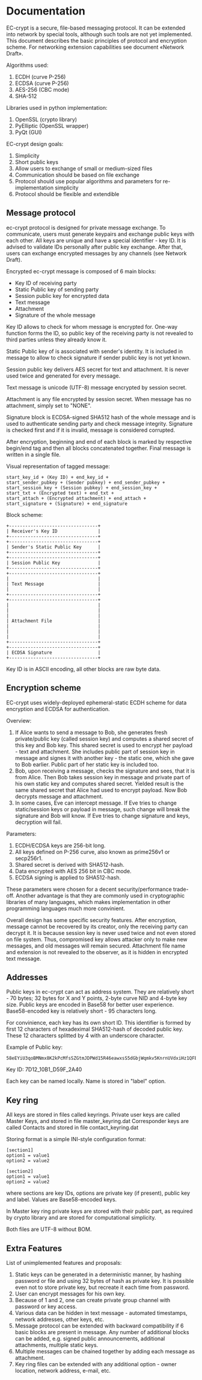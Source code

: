# Documentation


EC-crypt is a secure, file-based messaging protocol. It can be extended into network by special tools, although such tools are not yet implemented. This document describes the basic principles of protocol and encryption scheme. For networking extension capabilities see document «Network Draft».  

Algorithms used:

1. ECDH (curve P-256) 
2. ECDSA (curve P-256)
3. AES-256 (CBC mode)
4. SHA-512

Libraries used in python implementation:

1. OpenSSL (crypto library)
2. PyElliptic (OpenSSL wrapper)
3. PyQt (GUI)

EC-crypt design goals: 

1. Simplicity
2. Short public keys
3. Allow users to exchange of small or medium-sized files
4. Communication should be based on file exchange
5. Protocol should use popular algorithms and parameters for re-implementation simplicity
6. Protocol should be flexible and extendible


## Message protocol


ec-crypt protocol is designed for private message exchange. To communicate, users must generate keypairs and exchange public keys with each other. All keys are unique and have a special identifier - key ID. It is advised to validate IDs personally after public key exchange. After that, users can exchange encrypted messages by any channels (see Network Draft). 

Encrypted ec-crypt message is composed of 6 main blocks: 

* Key ID of receiving party
* Static Public key of sending party
* Session public key for encrypted data
* Text message
* Attachment
* Signature of the whole message


Key ID allows to check for whom message is encrypted for. One-way function forms the ID, so public key of the receiving party is not revealed to third parties unless they already know it.

Static Public key of is associated with sender's identity. It is included in message to allow to check signature if sender public key is not yet known.

Session public key delivers AES secret for text and attachment. It is never used twice and generated for every message.

Text message is unicode (UTF-8) message encrypted by session secret. 

Attachment is any file encrypted by session secret. When message has no attachment, simply set to "NONE".

Signature block is ECDSA-signed SHA512 hash of the whole message and is used to authenticate sending party and check message integrity. Signature is checked first and if it is invalid, message is considered corrupted. 

After encryption, beginning and end of each block  is marked by respective begin/end tag and then all blocks concatenated together. Final message is written in a single file. 

Visual representation of tagged message:

    start_key_id + (Key ID) + end_key_id +  
    start_sender_pubkey + (Sender pubkey) + end_sender_pubkey + 
    start_session_key + (Session pubkey) + end_session_key + 
    start_txt + (Encrypted text) + end_txt + 
    start_attach + (Encrypted attachment) + end_attach + 
    start_signature + (Signature) + end_signature

Block scheme: 

    +---------------------------------+
    | Receiver's Key ID               |
    +---------------------------------+
    +---------------------------------+
    | Sender's Static Public Key      |
    +---------------------------------+
    +---------------------------------+
    | Session Public Key              |
    +---------------------------------+
    +---------------------------------+
    |                                 |
    | Text Message                    |
    |                                 |
    +---------------------------------+
    +---------------------------------+
    |                                 |
    |                                 |
    |                                 |
    | Attachment File                 |
    |                                 |
    |                                 |
    |                                 |
    +---------------------------------+
    +---------------------------------+
    | ECDSA Signature                 |
    +---------------------------------+

Key ID is in ASCII encoding, all other blocks are raw byte data. 


## Encryption scheme

EC-crypt uses widely-deployed ephemeral-static ECDH scheme for data encryption and ECDSA for authentication. 

Overview:

1. If Alice wants to send a message to Bob, she generates fresh private/public key (called session key) and computes a shared secret of this key and Bob key. This shared secret is used to encrypt her payload - text and attachment. She includes public part of session key in message and signes it with another key - the static one, which she gave to Bob earlier. Public part of her static key is included too. 
2. Bob, upon receiving a message, checks the signature and sees, that it is from Alice. Then Bob takes session key in message and private part of his own static key and computes shared secret. Yielded result is the same shared secret that Alice had used to encrypt payload. Now Bob decrypts message and attachment. 
3. In some cases, Eve can intercept message. If Eve tries to change static/session keys or payload in message, such change will break the signature and Bob will know. If Eve tries to change signature and keys, decryption will fail. 

Parameters: 

1. ECDH/ECDSA keys are 256-bit long. 
2. All keys defined on P-256 curve, also known as prime256v1 or secp256r1.
3. Shared secret is derived with SHA512-hash.
4. Data encrypted with AES 256 bit in CBC mode.
5. ECDSA signing is applied to SHA512-hash.

These parameters were chosen for a decent security/performance trade-off. Another advantage  is that they are commonly used in cryptographic libraries of many languages, which makes implementation in other programming languages much more convinient. 

Overall design has some specific security features. After encryption, message cannot be recovered by its creator, only the receiving party can decrypt it. It is because session key is never used twice and not even stored on file system. Thus, compromised key allows attacker only to make new messages, and old messages will remain secured. Attachment file name and extension is not revealed to the observer, as it is hidden in encrypted text message. 


## Addresses


Public keys in ec-crypt can act as address system. They are relatively short - 70 bytes; 32 bytes for X and Y points, 2-byte curve NID and 4-byte key size. Public keys are encoded in Base58 for better user experience. Base58-encoded key is relatively short - 95 characters long.

For convinience, each key has its own short ID. This identifier is formed by first 12 characters of hexadeximal SHA512-hash of decoded public key. These 12 characters splitted by 4 with an underscore character. 

Example of Public key: 

    58eEYiU3qoBMNmx8K2kPcMfsSZGtmJDPWd15R46eawxsS5dGbjWqmkv5KnrnUVdxiHz1QFEd5fWpbgKThBkiWpsJE2b8RRn

Key ID: 7D12_10B1_D59F_2A40

Each key can be named locally. Name is stored in "label" option.  


## Key ring

All keys are stored in files called keyrings. Private user keys are called Master Keys, and stored in file master_keyring.dat Corresponder keys are called Contacts and stored in file contact_keyring.dat

Storing format is a simple INI-style configuration format: 

    [section1] 
    option1 = value1
    option2 = value2

    [section2] 
    option1 = value1
    option2 = value2

where sections are key IDs, options are private key (if present), public key and label. Values are Base58-encoded keys. 

In Master key ring private keys are stored with their public part, as required by crypto library and are stored for computational simplicity. 

Both files are UTF-8 without BOM. 


## Extra Features


List of unimplemented features and proposals: 

1. Static keys can be generated in a deterministic manner, by hashing password or file and using 32 bytes of hash as private key. It is possible even not to store private key, but recreate it each time from password. 
2. User can encrypt messages for his own key.
3. Because of 1 and 2, one can create private group channel with password or key access. 
4. Various data can be hidden in text message - automated timestamps, network addresses, other keys, etc.
5. Message protocol can be extended with backward compatibility if 6 basic blocks are present in message. Any number of additional blocks can be added, e.g. signed public announcements, additional attachments, multiple static keys. 
6. Multiple messages can be chained together by adding each message as attachment. 
7. Key ring files can be extended with any additional option - owner location, network address, e-mail, etc.
